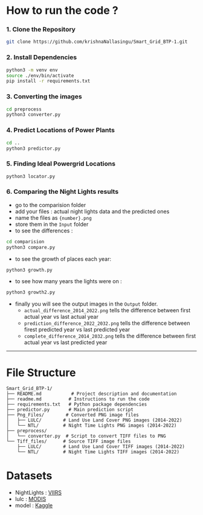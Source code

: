 # How to run the code ? 
### 1. Clone the Repository
```bash
git clone https://github.com/krishnaNallasingu/Smart_Grid_BTP-1.git
```

### 2. Install Dependencies
```bash
python3 -m venv env
source ./env/bin/activate
pip install -r requirements.txt
```

### 3. Converting the images
```bash
cd preprocess
python3 converter.py
```

### 4. Predict Locations of Power Plants
```bash
cd ..
python3 predictor.py
```

### 5. Finding Ideal Powergrid Locations
```bash
python3 locator.py
```

### 6. Comparing the Night Lights results
- go to the comparision folder
- add your files : actual night lights data and the predicted ones
- name the files as `{number}.png`
- store them in the `Input` folder
- to see the differences :
```bash
cd comparision
python3 compare.py
```
- to see the growth of places each year:
```bash
python3 growth.py
```
- to see how many years the lights were on :
```bash
python3 growth2.py
```
- finally you will see the output images in the `Output` folder.
  - `actual_difference_2014_2022.png` tells the difference between first actual year vs last actual year
  - `prediction_difference_2022_2032.png` tells the difference between firest predicted year vs last predicted year
  - `complete_difference_2014_2032.png` tells the difference between first actual year vs last predicted year

---

# File Structure

```
Smart_Grid_BTP-1/
├── README.md           # Project description and documentation
├── readme.md          # Instructions to run the code
├── requirements.txt   # Python package dependencies
├── predictor.py       # Main prediction script
├── Png_Files/        # Converted PNG image files
│   ├── LULC/        # Land Use Land Cover PNG images (2014-2022)
│   └── NTL/         # Night Time Lights PNG images (2014-2022)
├── preprocess/
│   └── converter.py  # Script to convert TIFF files to PNG
└── Tiff_files/      # Source TIFF image files
    ├── LULC/        # Land Use Land Cover TIFF images (2014-2022)
    └── NTL/         # Night Time Lights TIFF images (2014-2022)
```

# Datasets
- NightLights : [VIIRS](https://developers.google.com/earth-engine/datasets/catalog/NOAA_VIIRS_DNB_MONTHLY_V1_VCMCFG)
- lulc : [MODIS](https://developers.google.com/earth-engine/datasets/catalog/MODIS_061_MCD12Q1)
- model : [Kaggle](https://www.kaggle.com/code/susheelkrishna2/ntl-predictions)